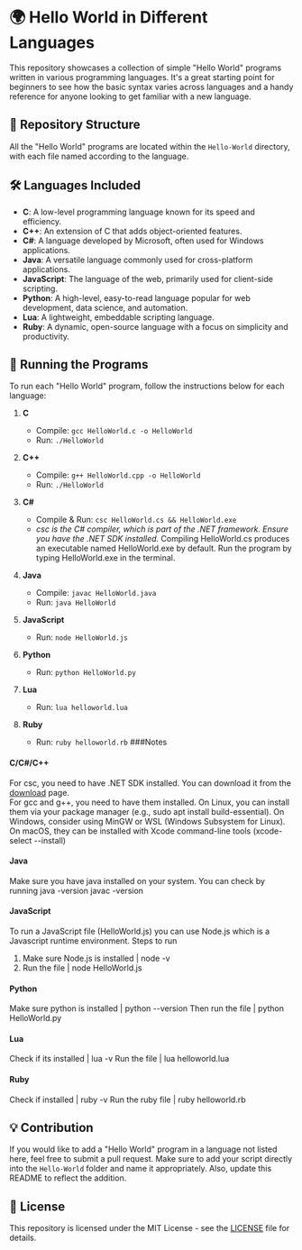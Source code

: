 # 🌍 Hello World in Different Languages

This repository showcases a collection of simple "Hello World" programs written in various programming languages. 
It's a great starting point for beginners to see how the basic syntax varies across languages and a handy reference for anyone looking to get familiar with a new language.

## 📂 Repository Structure

All the "Hello World" programs are located within the `Hello-World` directory, with each file named according to the language.

## 🛠️ Languages Included

- **C**: A low-level programming language known for its speed and efficiency.
- **C++**: An extension of C that adds object-oriented features.
- **C#**: A language developed by Microsoft, often used for Windows applications.
- **Java**: A versatile language commonly used for cross-platform applications.
- **JavaScript**: The language of the web, primarily used for client-side scripting.
- **Python**: A high-level, easy-to-read language popular for web development, data science, and automation.
- **Lua**: A lightweight, embeddable scripting language.
- **Ruby**: A dynamic, open-source language with a focus on simplicity and productivity.

## 🚀 Running the Programs

To run each "Hello World" program, follow the instructions below for each language:

1. **C**
    - Compile: `gcc HelloWorld.c -o HelloWorld`
    - Run: `./HelloWorld`

2. **C++**
    - Compile: `g++ HelloWorld.cpp -o HelloWorld`
    - Run: `./HelloWorld`

3. **C#**
    - Compile & Run: `csc HelloWorld.cs && HelloWorld.exe`
    - <i>csc is the C# compiler, which is part of the .NET framework. Ensure you have the .NET SDK installed.</i>
    Compiling HelloWorld.cs produces an executable named HelloWorld.exe by default.
    Run the program by typing HelloWorld.exe in the terminal.

4. **Java**
    - Compile: `javac HelloWorld.java`
    - Run: `java HelloWorld`

5. **JavaScript**
    - Run: `node HelloWorld.js`

6. **Python**
    - Run: `python HelloWorld.py`

7. **Lua**
    - Run: `lua helloworld.lua`

8. **Ruby**
    - Run: `ruby helloworld.rb`
###Notes

#### C/C#/C++
For csc, you need to have .NET SDK installed. You can download it from the [download](https://dotnet.microsoft.com/en-us/download) page.         
For gcc and g++, you need to have them installed. On Linux, you can install them via your package manager (e.g., sudo apt install build-essential). 
On Windows, consider using MinGW or WSL (Windows Subsystem for Linux). On macOS, they can be installed with Xcode command-line tools (xcode-select --install)

#### Java
Make sure you have java installed on your system. You can check by running
java -version
javac -version

#### JavaScript
To run a JavaScript file (HelloWorld.js) you can use Node.js which is a Javascript runtime environment.
Steps to run
1. Make sure Node.js is installed | node -v
2. Run the file | node HelloWorld.js

#### Python
Make sure python is installed | python --version
Then run the file | python HelloWorld.py

#### Lua
Check if its installed | lua -v
Run the file | lua helloworld.lua

#### Ruby
Check if installed | ruby -v
Run the ruby file | ruby helloworld.rb

## 💡 Contribution

If you would like to add a "Hello World" program in a language not listed here, feel free to submit a pull request. Make sure to add your script directly into the `Hello-World` 
folder and name it appropriately. Also, update this README to reflect the addition.

## 📄 License

This repository is licensed under the MIT License - see the [LICENSE](LICENSE) file for details.
